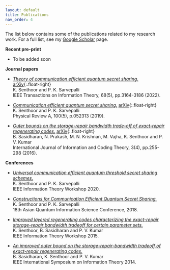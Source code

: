 ```yaml
---
layout: default
title: Publications
nav_order: 4
---
```


The list below contains some of the publications related to my research work. For a full list, see my [Google Scholar](https://scholar.google.com/citations?hl=en&user=A2XSWuUAAAAJ&view_op=list_works&sortby=pubdate) page.

**Recent pre-print**
- To be added soon

**Journal papers**
- [_Theory of communication efficient quantum secret sharing._](https://ieeexplore.ieee.org/abstract/document/9674910/)
[arXiv](https://arxiv.org/abs/2101.12419){:.float-right}
<br>K. Senthoor and P. K. Sarvepalli
<br>IEEE Transactions on Information Theory, 68(5), pp.3164-3186 (2022).

- [_Communication efficient quantum secret sharing._](https://journals.aps.org/pra/abstract/10.1103/PhysRevA.100.052313)
[arXiv](https://arxiv.org/abs/1801.09500){:.float-right}
<br>K. Senthoor and P. K. Sarvepalli
<br>Physical Review A, 100(5), p.052313 (2019).

- [_Outer bounds on the storage-repair bandwidth trade-off of exact-repair regenerating codes._](https://www.inderscience.com/info/inarticle.php?artid=79498)
[arXiv](https://arxiv.org/abs/1606.04467){:.float-right}
<br>B. Sasidharan, N. Prakash, M. N. Krishnan, M. Vajha, K. Senthoor and P. V. Kumar
<br>International Journal of Information and Coding Theory, 3(4), pp.255-298 (2016).

**Conferences**
- [_Universal communication efficient quantum threshold secret sharing schemes._](https://ieeexplore.ieee.org/abstract/document/9457576/)
<br>K. Senthoor and P. K. Sarvepalli
<br>IEEE Information Theory Workshop 2020.

- [_Constructions for Communication Efficient Quantum Secret Sharing._](http://www.ngc.is.ritsumei.ac.jp/~ger/static/AQIS18/OnlineBooklet/214.pdf)
<br>K. Senthoor and P. K. Sarvepalli
<br>18th Asian Quantum Information Science Conference, 2018.

- [_Improved layered regenerating codes characterizing the exact-repair storage-repair bandwidth tradeoff for certain parameter sets._](https://ieeexplore.ieee.org/abstract/document/7133121/)
<br>K. Senthoor, B. Sasidharan and P. V. Kumar
<br>IEEE Information Theory Workshop 2015.

- [_An improved outer bound on the storage-repair-bandwidth tradeoff of exact-repair regenerating codes._](https://ieeexplore.ieee.org/abstract/document/6875270/)
<br>B. Sasidharan, K. Senthoor and P. V. Kumar
<br>IEEE International Symposium on Information Theory 2014.